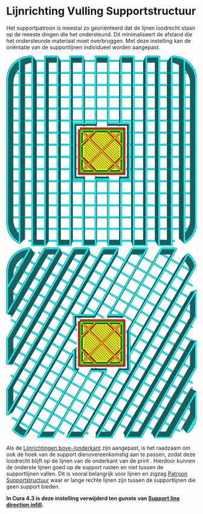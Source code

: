 Lijnrichting Vulling Supportstructuur
====
Het supportpatroon is meestal zo georiënteerd dat de lijnen loodrecht staan ​​op de meeste dingen die het ondersteund. Dit minimaliseert de afstand die het ondersteunde materiaal moet overbruggen. Met deze instelling kan de oriëntatie van de supportlijnen individueel worden aangepast.

<!--screenshot {
"image_path": "support_infill_angle_0.png",
"modellen": [{"script": "umbrella_square_rounded.scad"}],
"camera_positie": [0, 0, 180],
"instellingen": {
    "support_enable": waar,
    "support_infill_angles": [0]
},
"laag": 160,
"kleuren": 64
}-->
<!--screenshot {
"image_path": "support_infill_angle_30.png",
"modellen": [{"script": "umbrella_square_rounded.scad"}],
"camera_positie": [0, 0, 180],
"instellingen": {
    "support_enable": waar,
    "support_infill_angles": [30]
},
"laag": 160,
"kleuren": 64
}-->
![Een hoek van 0°](../../../articles/images/support_infill_angle_0.png)
![Een hoek van 30°](../../../articles/images/support_infill_angle_30.png)

Als de [Lijnrichtingen bove-/onderkant](../top_bottom/skin_angles.md) zijn aangepast, is het raadzaam om ook de hoek van de support dienovereenkomstig aan te passen, zodat deze loodrecht blijft op de lijnen van de onderkant van de print . Hierdoor kunnen de onderste lijnen goed op de support rusten en niet tussen de supportlijnen vallen. Dit is vooral belangrijk voor lijnen en zigzag [Patroon Supportstructuur](support_pattern.md) waar er lange rechte lijnen zijn tussen de supportlijnen die geen support bieden.

<!--if cura_version >= 4.3-->
**In Cura 4.3 is deze instelling verwijderd ten gunste van [Support line direction infill](support_infill_angles.md).**
<!--endif-->